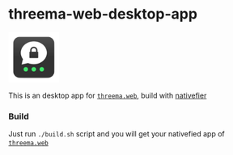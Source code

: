 # threema-web-desktop-app
<a href="https://github.com/qoomon/threema-web-desktop-app/releases">
  <img src="icon.png" width="100" height="100">
</a>

This is an desktop app for [`threema.web`](https://web.threema.ch), build with [nativefier](https://github.com/jiahaog/nativefier)

### Build
Just run `./build.sh` script and you will get your nativefied app of [`threema.web`](https://web.threema.ch)
